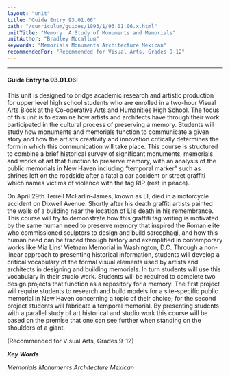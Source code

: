 ```yaml
---
layout: "unit"
title: "Guide Entry 93.01.06"
path: "/curriculum/guides/1993/1/93.01.06.x.html"
unitTitle: "Memory: A Study of Monuments and Memorials"
unitAuthor: "Bradley Mccallum"
keywords: "Memorials Monuments Architecture Mexican"
recommendedFor: "Recommended for Visual Arts, Grades 9-12"
---
```

<body>
<hr/>
 <h4>
  Guide Entry to 93.01.06:
 </h4>
 This unit is designed to bridge academic research and artistic production for upper level high school students who are enrolled in a two-hour Visual Arts Block at the Co-operative Arts and Humanities High School. The focus of this unit is to examine how artists and architects have through their work participated in the cultural process of preserving a memory. Students will study how monuments and memorials function to communicate a given story and how the artist’s creativity and innovation critically determines the form in which this communication will take place. This course is structured to combine a brief historical survey of significant monuments, memorials and works of art that function to preserve memory, with an analysis of the public memorials in New Haven including “temporal marker” such as shrines left on the roadside after a fatal a car accident or street graffiti which names victims of violence with the tag RIP (rest in peace).
 <p>
  On April 29th Terrell McFarlin-James, known as LI, died in a motorcycle accident on Dixwell Avenue. Shortly after his death graffiti artists painted the walls of a building near the location of LI’s death in his remembrance. This course will try to demonstrate how this graffiti tag writing is motivated by the same human need to preserve memory that inspired the Roman elite who commissioned sculptors to design and build sarcophagi, and how this human need can be traced through history and exemplified in contemporary works like Mia Lins’ Vietnam Memorial in Washington, D.C. Through a non-linear approach to presenting historical information, students will develop a critical vocabulary of the formal visual elements used by artists and architects in designing and building memorials. In turn students will use this vocabulary in their studio work. Students will be required to complete two design projects that function as a repository for a memory. The first project will require students to research and build models for a site-specific public memorial in New Haven concerning a topic of their choice; for the second project students will fabricate a temporal memorial. By presenting students with a parallel study of art historical and studio work this course will be based on the premise that one can see further when standing on the shoulders of a giant.
 </p>
 <p>
  (Recommended for Visual Arts, Grades 9-12)
 </p>
<p>
  <b>
   <i>
    Key Words
   </i>
  </b>
  <br/>
 </p>
 <p>
  <i>
   Memorials Monuments Architecture Mexican
  </i>
 </p>

</body>